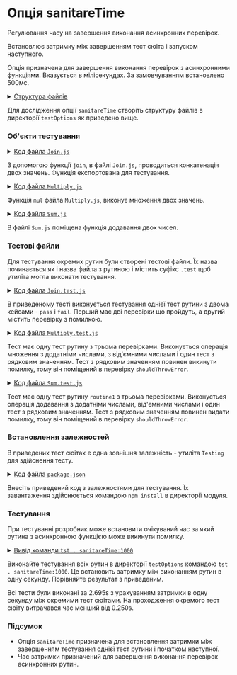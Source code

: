 # Опція sanitareTime

Регулювання часу на завершення виконання асинхронних перевірок.

Встановлює затримку між завершенням тест сюіта і запуском наступного.

Опція призначена для завершення виконання перевірок з асинхронними функціями. Вказується в мілісекундах. За замовчуванням встановлено 500мс.

<details>
  <summary><u>Структура файлів</u></summary>

```
sanitareTime
     ├── Join.js
     ├── Join.test.js
     ├── Multiply.js
     ├── Multiply.test.js
     ├── Sum.js
     ├── Sum.test.js
     └── package.json

```

</details>

Для дослідження опції `sanitareTime` створіть структуру файлів в директорії `testOptions` як приведено вище.

### Об'єкти тестування

<details>
    <summary><u>Код файла <code>Join.js</code></u></summary>

```js    
module.exports.join = function( a, b )
{
  return String( a ) + String( b );
};

```

</details>

З допомогою функції `join`, в файлі `Join.js`, проводиться конкатенація двох значень. Функція експортована для тестування.

<details>
    <summary><u>Код файла <code>Multiply.js</code></u></summary>

```js    
module.exports.multiply = function( a, b )
{
  return Number( a ) * Number( b );
};

```

</details>

Функція `mul` файла `Multiply.js`, виконує множення двох значень.

<details>
    <summary><u>Код файла <code>Sum.js</code></u></summary>

```js    
module.exports.sum = function( a, b )
{
  return Number( a ) + Number( b );
};

```

</details>

В файлі `Sum.js` поміщена функція додавання двох чисел.

### Тестові файли

Для тестування окремих рутин були створені тестові файли. Їх назва починається як і назва файла з рутиною і містить суфікс `.test` щоб утиліта могла виконати тестування. 

<details>
    <summary><u>Код файла <code>Join.test.js</code></u></summary>

```js    

let _ = require( 'wTesting' );
let Join = require( './Join.js' );

//

function routine1( test )
{
  test.case = 'pass';
  test.identical( Join.join( 'Hello ', 'world!' ), 'Hello world!' );
  test.identical( Join.join( 1, 2 ), '12' );

  test.case = 'fail';
  test.identical( Join.join( 1, 3 ), 13 );

}

//

var Self =
{
  name : 'Join',
  tests :
  {
    routine1,
  }
}

//

Self = wTestSuite( Self );
if( typeof module !== 'undefined' && !module.parent )
wTester.test( Self.name );

```

</details>

В приведеному тесті виконується тестування однієї тест рутини з двома кейсами - `pass` i `fail`. Перший має дві перевірки що пройдуть, а другий містить перевірку з помилкою.

<details>
    <summary><u>Код файла <code>Multiply.test.js</code></u></summary>

```js    
let _ = require( 'wTesting' );
let Mul = require( './Multiply.js' );

//

function routine1( test )
{
  test.equivalent( Mul.mul( 1, 2 ), 2 );
  test.equivalent( Mul.mul( 1, -2 ), -2 );
  test.shouldThrowError( () => Mul.mul( a, 1 ) );
}

//

var Self =
{
  name : 'Multiply',
  tests :
  {
    routine1,
  }
}

//

Self = wTestSuite( Self );
if( typeof module !== 'undefined' && !module.parent )
wTester.test( Self.name );                            

```

</details>

Тест має одну тест рутину з трьома перевірками. Виконується операція множення з додатніми числами, з від'ємними числами і один тест з рядковим значенням. Тест з рядковим значенням повинен викинути помилку, тому він поміщений в перевірку `shouldThrowError`.

<details>
    <summary><u>Код файла <code>Sum.test.js</code></u></summary>

```js    
let _ = require( 'wTesting' );
let Sum = require( './Sum.js' );

//

function routine1( test )
{
  test.equivalent( Sum.sum( 1, 1 ), 2 );
  test.equivalent( Sum.sum( 2, -1 ), 1 );
  test.shouldThrowError( () => Sum.sum( a, 1 ) );
}

//

var Self =
{
  name : 'Sum',
  tests :
  {
    routine1,
  }
}

//

Self = wTestSuite( Self );
if( typeof module !== 'undefined' && !module.parent )
wTester.test( Self.name );  

```

</details>

Тест має одну тест рутину `routine1` з трьома перевірками. Виконується операція додавання з додатніми числами, від'ємними числами і один тест з рядковим значенням. Тест з рядковим значенням повинен видати помилку, тому він поміщений в перевірку `shouldThrowError`.

### Встановлення залежностей

В приведених тест сюітах є одна зовнішня залежність - утиліта `Testing` для здійснення тесту.

<details>
    <summary><u>Код файла <code>package.json</code></u></summary>

```json    
{
  "dependencies": {
    "wTesting": ""
  }
}

```

</details>

Внесіть приведений код з залежностями для тестування. Їх завантаження здійснюється командою `npm install` в директорії модуля.

### Тестування 

При тестуванні розробник може встановити очікуваний час за який рутина з асинхронною функцією може викинути помилку.

<details>
  <summary><u>Вивід команди <code>tst . sanitareTime:1000</code></u></summary>

```
[user@user ~]$ tst . sanitareTime:1000
Running test suite ( Join ) ..
    at  /path_to_module/testCreation/Join.test.js:40

      Test check ( Join / routine1 / fail # 3 ) ... failed
      Failed test routine ( Join / routine1 ) in 0.088s

    Passed test checks 2 / 3
    Passed test cases 1 / 2
    Passed test routines 0 / 1
    Test suite ( Join ) ... in 0.170s ... failed

    Running test suite ( Multiply ) ..
    at  /path_to_module/testCreation/Multiply.test.js:27

      Passed test routine ( Multiply / routine1 ) in 0.059s

    Passed test checks 3 / 3
    Passed test cases 0 / 0
    Passed test routines 1 / 1
    Test suite ( Multiply ) ... in 1.116s ... ok

    Running test suite ( Sum ) ..
    at  /path_to_module/testCreation/Sum.test.js:27

      Passed test routine ( Sum / routine1 ) in 0.060s

    Passed test checks 3 / 3
    Passed test cases 0 / 0
    Passed test routines 1 / 1
    Test suite ( Sum ) ... in 0.120s ... ok



  Testing ... in 2.695s ... failed

```

</details>

Виконайте тестування всіх рутин в директорії `testOptions` командою `tst . sanitareTime:1000`. Це встановить затримку між виконанням рутин в одну секунду. Порівняйте результат з приведеним.

Всі тести були виконані за 2.695s з урахуванням затримки в одну секунду між окремими тест сюітами. На проходження окремого тест сюіту витрачався час менший від 0.250s. 

### Підсумок

- Опція `sanitareTime` призначена для встановлення затримки між завершенням тестування однієї тест рутини і початком наступної.
- Час затримки призначений для завершення виконання перевірок асинхронних рутин.